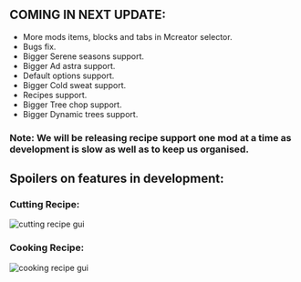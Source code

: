 ## COMING IN NEXT UPDATE:
 - More mods items, blocks and tabs in Mcreator selector.
 - Bugs fix.
 - Bigger Serene seasons support.
 - Bigger Ad astra support.
 - Default options support.
 - Bigger Cold sweat support.
 - Recipes support.
 - Bigger Tree chop support.
 - Bigger Dynamic trees support.
### Note: We will be releasing recipe support one mod at a time as development is slow as well as to keep us organised.

## Spoilers on features in development:

### Cutting Recipe:
![cutting recipe gui](https://cdn.discordapp.com/attachments/1259832079495987211/1268954873731219456/image.png?ex=66b24251&is=66b0f0d1&hm=ee00f19086854dc989b0937e25fa1a87e4d973fc4fc9feaf71fe98bf67594eff&)

### Cooking Recipe:
![cooking recipe gui](https://cdn.discordapp.com/attachments/1259832079495987211/1269616455301730305/image.png?ex=66b20777&is=66b0b5f7&hm=51e3d4c8945d06a79bcae0c1d6888b9cf228d6d5c2b09b0ca1522c6dd8f48548&)

